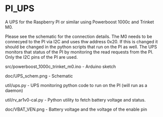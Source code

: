 # PI_UPS
A UPS for the Raspberry PI or similar using Powerboost 1000c and Trinket M0.

Please see the schematic for the connection details. The M0 needs to be connecyed to the PI via I2C and uses thw address 0x20. If this is changed it should be changed in the python scripts that run on the PI as well. The UPS monitors that status of the PI by monitoring the read requests from the PI. Only the I2C pins of the PI are used. 


src/powerboost_1000c_trinket_m0.ino - Arduino sketch

doc/UPS_schem.png 	                - Schematic

util/ups.py 	                      - UPS monitoring python code to run on the PI (will run as a daemon)

util/rv_ar1v0-cal.py                - Python utility to fetch battery voltage and status. 

doc/VBAT_VEN.png                    - Battery voltage and the voltage of the enable pin
